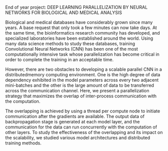 End of year project: DEEP LEARNING PARALLELIZATION BY NEURAL NETWORKS FOR BIOLOGICAL AND MEDICAL ANALYSIS

Biological and medical databases have considerably grown since many years. A base request that only took a few minutes can now take days. At the same time, the bioinformatics research community has developed, and specialized laboratories have been established around the world. Using many data science methods to study these databases, training Convolutional Neural Networks (CNN) has been one of the most computationally intensive task whose parallelization has become critical in order to complete the training in an acceptable time.

However, there are two obstacles to developing a scalable parallel CNN in a distributedmemory computing environment. One is the high degree of data dependency exhibited in the model parameters across every two adjacent mini-batches and the other is the large amount of data to be transferred across the communication channel. Here, we present a parallelization strategy that maximizes the overlap of inter-process communication with the computation.

The overlapping is achieved by using a thread per compute node to initiate communication after the gradients are available. The output data of backpropagation stage is
generated at each model layer, and the communication for the data can run concurrently with the computation of other layers.
To study the effectiveness of the overlapping and its impact on the scalability, we studied various model architectures and distributed training methods.
